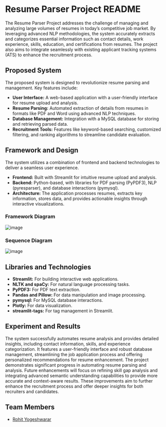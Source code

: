# Resume Parser Project README

The Resume Parser Project addresses the challenge of managing and analyzing large volumes of resumes in today’s competitive job market. By leveraging advanced NLP methodologies, the system accurately extracts and categorizes essential information such as contact details, work experience, skills, education, and certifications from resumes. The project also aims to integrate seamlessly with existing applicant tracking systems (ATS) to enhance the recruitment process.


## Proposed System

The proposed system is designed to revolutionize resume parsing and management. Key features include:

- **User Interface:** A web-based application with a user-friendly interface for resume upload and analysis.
- **Resume Parsing:** Automated extraction of details from resumes in formats like PDF and Word using advanced NLP techniques.
- **Database Management:** Integration with a MySQL database for storing and retrieving parsed data.
- **Recruitment Tools:** Features like keyword-based searching, customized filtering, and ranking algorithms to streamline candidate evaluation.

## Framework and Design

The system utilizes a combination of frontend and backend technologies to deliver a seamless user experience. 

- **Frontend:** Built with Streamlit for intuitive resume upload and analysis.
- **Backend:** Python-based, with libraries for PDF parsing (PyPDF3), NLP (pyresparser), and database interactions (pymysql).
- **Architecture:** The application processes resumes, extracts key information, stores data, and provides actionable insights through interactive visualizations.

### Framework Diagram

![image](https://github.com/user-attachments/assets/b1e48e2e-ef9a-4953-9cd4-a25765d4d938)


### Sequence Diagram

![image](https://github.com/user-attachments/assets/9cd814b2-b51a-4a12-bbba-f5edb4e1215d)


## Libraries and Technologies

- **Streamlit:** For building interactive web applications.
- **NLTK and spaCy:** For natural language processing tasks.
- **PyPDF3:** For PDF text extraction.
- **Pandas and Pillow:** For data manipulation and image processing.
- **pymysql:** For MySQL database interactions.
- **Plotly:** For data visualization.
- **streamlit-tags:** For tag management in Streamlit.

## Experiment and Results

The system successfully automates resume analysis and provides detailed insights, including contact information, skills, and experience categorization. It features a user-friendly interface and robust database management, streamlining the job application process and offering personalized recommendations for resume enhancement.
The project demonstrates significant progress in automating resume parsing and analysis. Future enhancements will focus on refining skill gap analysis and integrating advanced semantic understanding capabilities to provide more accurate and context-aware results. These improvements aim to further enhance the recruitment process and offer deeper insights for both recruiters and candidates.

## Team Members

- [Rohit Yogeshwarar](https://github.com/Tihor999) 
